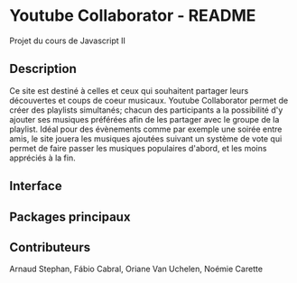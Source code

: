 # Youtube Collaborator - README
Projet du cours de Javascript II 

## Description
Ce site est destiné à celles et ceux qui souhaitent partager leurs découvertes et coups de coeur musicaux. 
Youtube Collaborator permet de créer des playlists simultanés; chacun des participants a la possibilité d'y ajouter ses
musiques préférées afin de les partager avec le groupe de la playlist. Idéal pour des évènements comme par exemple une soirée 
entre amis, le site jouera les musiques ajoutées suivant un système de vote qui permet de faire passer les musiques populaires
d'abord, et les moins appréciés à la fin.

## Interface

## Packages principaux 


## Contributeurs

Arnaud Stephan, Fábio Cabral, Oriane Van Uchelen, Noémie Carette

